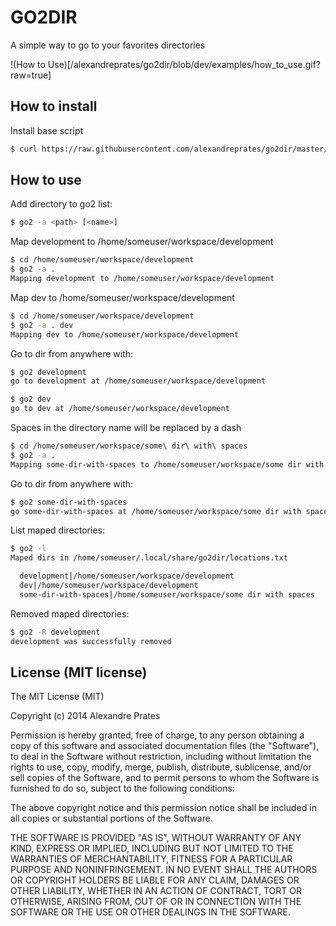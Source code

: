 # GO2DIR

A simple way to go to your favorites directories

!(How to Use)[/alexandreprates/go2dir/blob/dev/examples/how_to_use.gif?raw=true]

## How to install

Install base script

```bash
$ curl https://raw.githubusercontent.com/alexandreprates/go2dir/master/install | bash
```

## How to use

Add directory to go2 list:

```bash
$ go2 -a <path> [<name>]
```

Map development to /home/someuser/workspace/development

```bash
$ cd /home/someuser/workspace/development
$ go2 -a .
Mapping development to /home/someuser/workspace/development
```

Map dev to /home/someuser/workspace/development

```bash
$ cd /home/someuser/workspace/development
$ go2 -a . dev
Mapping dev to /home/someuser/workspace/development
```

Go to dir from anywhere with:

```bash
$ go2 development
go to development at /home/someuser/workspace/development

$ go2 dev
go to dev at /home/someuser/workspace/development
```

Spaces in the directory name will be replaced by a dash

```bash
$ cd /home/someuser/workspace/some\ dir\ with\ spaces
$ go2 -a .
Mapping some-dir-with-spaces to /home/someuser/workspace/some dir with spaces
```

Go to dir from anywhere with:
```bash
$ go2 some-dir-with-spaces
go some-dir-with-spaces at /home/someuser/workspace/some dir with spaces
```

List maped directories:
```bash
$ go2 -l
Maped dirs in /home/someuser/.local/share/go2dir/locations.txt

  development|/home/someuser/workspace/development
  dev|/home/someuser/workspace/development
  some-dir-with-spaces|/home/someuser/workspace/some dir with spaces

```

Removed maped directories:
```bash
$ go2 -R development
development was successfully removed
```

## License (MIT license)

The MIT License (MIT)

Copyright (c) 2014 Alexandre Prates

Permission is hereby granted, free of charge, to any person obtaining a copy
of this software and associated documentation files (the "Software"), to deal
in the Software without restriction, including without limitation the rights
to use, copy, modify, merge, publish, distribute, sublicense, and/or sell
copies of the Software, and to permit persons to whom the Software is
furnished to do so, subject to the following conditions:

The above copyright notice and this permission notice shall be included in
all copies or substantial portions of the Software.

THE SOFTWARE IS PROVIDED "AS IS", WITHOUT WARRANTY OF ANY KIND, EXPRESS OR
IMPLIED, INCLUDING BUT NOT LIMITED TO THE WARRANTIES OF MERCHANTABILITY,
FITNESS FOR A PARTICULAR PURPOSE AND NONINFRINGEMENT. IN NO EVENT SHALL THE
AUTHORS OR COPYRIGHT HOLDERS BE LIABLE FOR ANY CLAIM, DAMAGES OR OTHER
LIABILITY, WHETHER IN AN ACTION OF CONTRACT, TORT OR OTHERWISE, ARISING FROM,
OUT OF OR IN CONNECTION WITH THE SOFTWARE OR THE USE OR OTHER DEALINGS IN
THE SOFTWARE.

